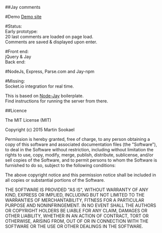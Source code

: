 
##Jay comments  

#Demo
[Demo site](https://jay-comments.herokuapp.com)  

#Status:  
Early prototype:  
20 last comments are loaded on page load.  
Comments are saved & displayed upon enter.  

#Front end:  
jQuery & Jay  
Back end:  

#NodeJs, Express, Parse.com and Jay-npm  

#Missing:    
Socket.io integration for real time.   

This is based on [Node-Jay](https://github.com/jayJs/jay) boilerplate.  
Find instructions for running the server from there.

##Licence  

The MIT License (MIT)  

Copyright (c) 2015 Martin Sookael  

Permission is hereby granted, free of charge, to any person obtaining a copy of this software and associated documentation files (the "Software"), to deal in the Software without restriction, including without limitation the rights to use, copy, modify, merge, publish, distribute, sublicense, and/or sell copies of the Software, and to permit persons to whom the Software is furnished to do so, subject to the following conditions:  

The above copyright notice and this permission notice shall be included in all copies or substantial portions of the Software.  

THE SOFTWARE IS PROVIDED "AS IS", WITHOUT WARRANTY OF ANY KIND, EXPRESS OR IMPLIED, INCLUDING BUT NOT LIMITED TO THE WARRANTIES OF MERCHANTABILITY, FITNESS FOR A PARTICULAR PURPOSE AND NONINFRINGEMENT. IN NO EVENT SHALL THE AUTHORS OR COPYRIGHT HOLDERS BE LIABLE FOR ANY CLAIM, DAMAGES OR OTHER LIABILITY, WHETHER IN AN ACTION OF CONTRACT, TORT OR OTHERWISE, ARISING FROM, OUT OF OR IN CONNECTION WITH THE SOFTWARE OR THE USE OR OTHER DEALINGS IN THE SOFTWARE.  

